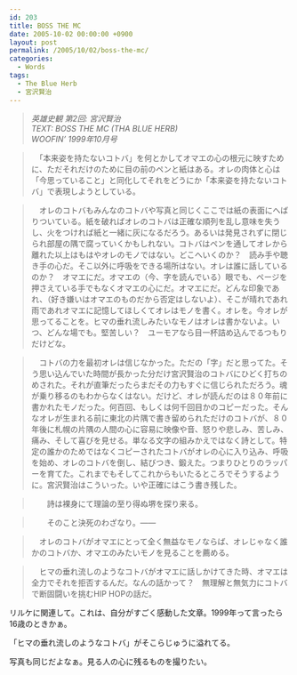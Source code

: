 ```yaml
---
id: 203
title: BOSS THE MC
date: 2005-10-02 00:00:00 +0900
layout: post
permalink: /2005/10/02/boss-the-mc/
categories:
  - Words
tags:
  - The Blue Herb
  - 宮沢賢治
---
```

<!--more-->

> <cite>英雄史観 第2回: 宮沢賢治<br />TEXT: BOSS THE MC (THA BLUE HERB)<br />WOOFIN&#8217; 1999年10月号</cite>
  
> 
  
> 　「本来姿を持たないコトバ」を何とかしてオマエの心の根元に映すために、ただそれだけのために目の前のペンと紙はある。オレの肉体と心は「今思っていること」と同化してそれをどうにか「本来姿を持たないコトバ」で表現しようとしている。
  
> 　オレのコトバもみんなのコトバや写真と同じくここでは紙の表面にへばりついている。紙を破ればオレのコトバは正確な順列を乱し意味を失うし、火をつければ紙と一緒に灰になるだろう。あるいは発見されずに閉じられ部屋の隅で腐っていくかもしれない。コトバはペンを通してオレから離れた以上はもはやオレのモノではない。どこへいくのか？　読み手や聴き手の心だ。そこ以外に呼吸をできる場所はない。オレは誰に話しているのか？　オマエにだ。オマエの（今、字を読んでいる）眼でも、ページを押さえている手でもなくオマエの心にだ。オマエにだ。どんな印象であれ、（好き嫌いはオマエのものだから否定はしないよ）、そこが晴れであれ雨であれオマエに記憶してほしくてオレはモノを書く。オレを。今オレが思ってることを。ヒマの垂れ流しみたいなモノはオレは書かないよ。いつ、どんな場でも。堅苦しい？　ユーモアなら目一杯詰め込んでるつもりだけどな。
  
> 　コトバの力を最初オレは信じなかった。ただの「字」だと思ってた。そう思い込んでいた時間が長かった分だけ宮沢賢治のコトバにひどく打ちのめされた。それが直筆だったらまだその力もすぐに信じられただろう。魂が乗り移るのもわからなくはない。だけど、オレが読んだのは８０年前に書かれたモノだった。何百回、もしくは何千回目かのコピーだった。そんなオレが生まれる前に東北の片隅で書き留められただけのコトバが、８０年後に札幌の片隅の人間の心に容易に映像や音、怒りや悲しみ、苦しみ、痛み、そして喜びを見せる。単なる文字の組みかえではなく詩として。特定の誰かのためではなくコピーされたコトバがオレの心に入り込み、呼吸を始め、オレのコトバを倒し、結びつき、鍛えた。つまりひとりのラッパーを育てた。これまでもそしてこれからもいたるところでそうするように。宮沢賢治はこういった。いや正確にはこう書き残した。
  
> 　　詩は裸身にて理論の至り得ぬ堺を探り来る。
  
> 　　そのこと決死のわざなり。――
  
> 　オレのコトバがオマエにとって全く無益なモノならば、オレじゃなく誰かのコトバか、オマエのみたいモノを見ることを薦める。
  
> 　ヒマの垂れ流しのようなコトバがオマエに話しかけてきた時、オマエは全力でそれを拒否するんだ。なんの話かって？　無理解と無気力にコトバで断固闘いを挑むHIP HOPの話だ。

リルケに関連して。これは、自分がすごく感動した文章。1999年って言ったら16歳のときかぁ。
  
「ヒマの垂れ流しのようなコトバ」がそこらじゅうに溢れてる。
  
写真も同じだよなぁ。見る人の心に残るものを撮りたい。
